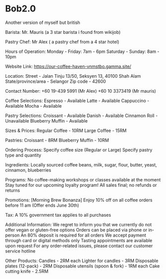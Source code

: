 # Bob2.0
Another version of myself but british

Barista:
Mr. Mauris (a 3 star barista i found from wikijob)

Pastry Chef:
Mr Alex ( a pastry chef from a 4 star hotel)

Hours of Operation:
Monday - Friday: 7am - 6pm
Saturday - Sunday: 8am - 10pm

Website Link:
https://our-coffee-haven-vnmstbo.gamma.site/

Location:
Street - Jalan Tinju 13/50, Seksyen 13, 40100 Shah Alam State/province/area - Selangor Zip code - 42600

Contact Number:
+60 19-439 5991 (Mr Alex)
+60 10 3373419 (Mr mauris)

Coffee Selections:
Espresso - Available
Latte - Available
Cappuccino - Available
Mocha - Available

Pastry Selections:
Croissant - Available
Danish - Available
Cinnamon Roll - Unavailable
Blueberry Muffin - Available

Sizes & Prices:
Regular Coffee - 10RM
Large Coffee - 15RM

Pastries:
Croissant - 8RM
Blueberry Muffin - 10RM

Ordering Process:
Specify coffee size (Regular or Large)
Specify pastry type and quantity

Ingredients:
Locally sourced coffee beans, milk, sugar, flour, butter, yeast, cinnamon, blueberries

Programs:
No coffee-making workshops or classes available at the moment
Stay tuned for our upcoming loyalty program!
All sales final; no refunds or returns

Promotions:
[Morning Brew Bonanza] Enjoy 10% off on all coffee orders before 11 am (Offer ends June 30th)

Tax:
A 10% government tax applies to all purchases

Additional Information:
We regret to inform you that we currently do not offer vegan or gluten-free options
Orders can be placed via phone or in-person
An 80% deposit is required for all orders
We accept payment through card or digital methods only
Tasting appointments are available upon request
For any order-related issues, please contact our customer service hotline

Other Products:
Candles - 2RM each
Lighter for candles - 3RM
Disposable plates (12-pack) - 2RM
Disposable utensils (spoon & fork) - 1RM each
Cake cutting knife - 2.5RM
